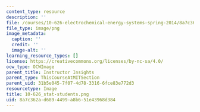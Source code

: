 ```yaml
---
content_type: resource
description: ''
file: /courses/10-626-electrochemical-energy-systems-spring-2014/8a7c362ad6894499a8b651e43968d384_10-626_stat-students.png
file_type: image/png
image_metadata:
  caption: ''
  credit: ''
  image-alt: ''
learning_resource_types: []
license: https://creativecommons.org/licenses/by-nc-sa/4.0/
ocw_type: OCWImage
parent_title: Instructor Insights
parent_type: ThisCourseAtMITSection
parent_uid: 31b5e045-7f07-4d78-3316-6fce83e772d3
resourcetype: Image
title: 10-626_stat-students.png
uid: 8a7c362a-d689-4499-a8b6-51e43968d384
---
```

